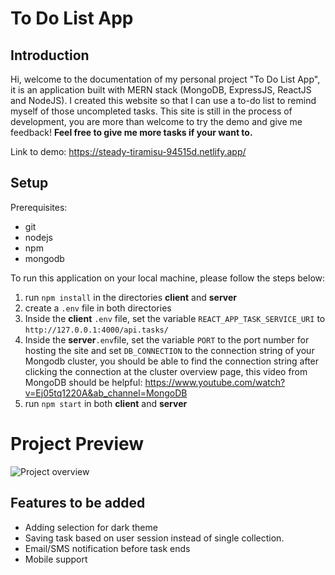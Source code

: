 # To Do List App

## Introduction
Hi, welcome to the documentation of my personal project "To Do List App", it is an application built with MERN stack (MongoDB, ExpressJS, ReactJS and NodeJS). I created this website so that I can use a to-do list to remind myself of those uncompleted tasks. This site is still in the process of development, you are more than welcome to try the demo and give me feedback! **Feel free to give me more tasks if your want to.**

Link to demo: https://steady-tiramisu-94515d.netlify.app/

## Setup
Prerequisites:
- git
- nodejs
- npm
- mongodb

To run this application on your local machine, please follow the steps below:
1. run `npm install` in the directories **client** and **server**
2. create a `.env` file in both directories
3. Inside the **client** `.env` file, set the variable `REACT_APP_TASK_SERVICE_URI` to `http://127.0.0.1:4000/api.tasks/`
4. Inside the **server**`.env`file, set the variable `PORT` to the port number for hosting the site and set `DB_CONNECTION` to the connection string of your Mongodb cluster, you should be able to find the connection string after clicking the connection at the cluster overview page, this video from MongoDB should be helpful: https://www.youtube.com/watch?v=Ej05tq1220A&ab_channel=MongoDB
5. run `npm start` in both **client** and **server**

# Project Preview
![Project overview](https://i.imgur.com/HwnW7dh.png)

## Features to be added
- Adding selection for dark theme
- Saving task based on user session instead of single collection.
- Email/SMS notification before task ends
- Mobile support
